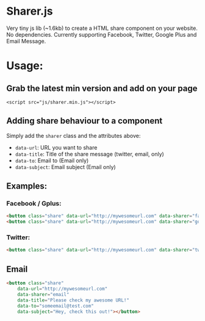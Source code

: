 Sharer.js
=========

Very tiny js lib (~1.6kb) to create a HTML share component on your website. No dependencies.
Currently supporting Facebook, Twitter, Google Plus and Email Message.

# Usage:

## Grab the latest min version and add on your page

	<script src="js/sharer.min.js"></script>

## Adding share behaviour to a component

Simply add the `sharer` class and the attributes above:

- `data-url`: URL you want to share
- `data-title`: Title of the share message (twitter, email, only)
- `data-to`: Email to (Email only)
- `data-subject`: Email subject (Email only)


## Examples:

### Facebook / Gplus:

```html
<button class="share" data-url="http://mywesomeurl.com" data-sharer="facebook"></button>
<button class="share" data-url="http://mywesomeurl.com" data-sharer="googleplus"></button>
```

### Twitter:

```html
<button class="share" data-url="http://mywesomeurl.com" data-sharer="twitter" data-title="Please check my awesome URL!"></button>
```

## Email

```html
<button class="share"
	data-url="http://mywesomeurl.com"
	data-sharer="email"
	data-title="Please check my awesome URL!"
	data-to="someemail@test.com"
	data-subject="Hey, check this out!"></button>
```
